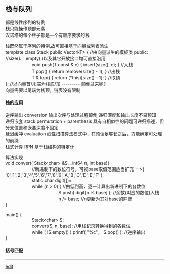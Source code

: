 ## 栈与队列
都是线性序列的特例     
栈只能操作顶部元素     
汉诺塔的每个柱子都是一个有顺序要求的栈     

栈既然属于序列的特例,故可直接基于向量或列表派生     
template <typename T> class Stack public VectorkT> { //由向量派生的模板类
public: //size()、 empty( )以及其它开放接口均可直接沿用     
      void push(T const & e) { insert(size(), e); } //入栈     
      T pop() { return remove(size() - 1); } //出栈     
      T & top() { return (*this)[size() - 1]; } //取顶      
}; //以向量首/末端为栈底/顶 --------- 颠倒过来呢?     
向量需要以尾端为栈顶，链表没有限制     

#### 栈的应用
逆序输出   conversion     输出次序与处理过程颠倒;递归深度和输出长度不易预知     
递归嵌套   stack permutation + parenthesis         具有自相似性的问题可递归描述，但分支位置和嵌套深度不固定    
延迟缓冲   evaluation         线性扫描算法模式中，在预读足够长之后，方能确定可处理的前缀     
栈式计算   RPN     基于栈结构的特定计     

算法实现   
void convert( Stack\<char\> &S, \_int64 n, int base){   
      //新进制下的数位符号，可视base取值范围适当扩充 一>{ '0','1','2','3','4','5','6','7','8','9','A','B','C','D','E','F' };     
      static char digit[])=    
      while (n > 0) { //由低到高，逐一计算出新进制下的各数位       
            S.push( digit[n % base] ); //余数(对应的数位)入栈       
            n /= base; //n更新为其对base的除商     
}   

main() {   
      Stack\<char\> S;    
      convert(S, n, base); //用栈记录转换得到的各数位      
      while ( !S.empty() ) printf( "%c"， S.pop() ); //逆序输出   
}   

#### 括号匹配

----------------------------------------------------------------------------------------------------
[edit](https://github.com/saaavsaaa/saaavsaaa.github.io/edit/master/aaa/Structure_Abstract1.md)
